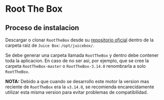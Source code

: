 # Root The Box

## Proceso de instalacion

Descargar o clonar `RootTheBox` desde su [repositorio oficial](https://github.com/moloch--/RootTheBox) dentro de la carpeta raiz de `Juice Box`: `/opt/juicebox/`.

Se debe generar una carpeta llamada `RootTheBox` y dentro debe contener toda la aplicacion. En caso de no ser asi, por ejemplo, que se cree la carpeta `RootTheBox-master` o `RootTheBox-3.14.0` renombrarla a solo `RootTheBox`.

**NOTA:** Debido a que cuando se desarrollo este motor la version mas reciente de `RootTheBox` era la `v3.14.0`, se recomienda encarecidamente utilizar esta misma version para evitar problemas de compatibilidad.